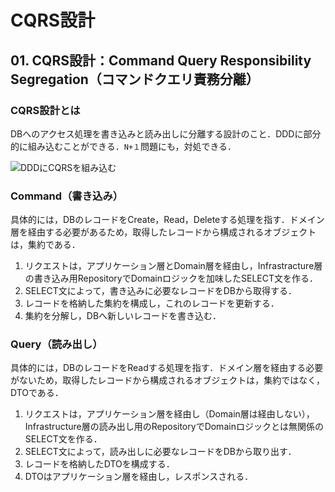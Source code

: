 # CQRS設計

## 01. CQRS設計：Command Query Responsibility Segregation（コマンドクエリ責務分離）

### CQRS設計とは

DBへのアクセス処理を書き込みと読み出しに分離する設計のこと．DDDに部分的に組み込むことができる．```N+１```問題にも，対処できる．

![DDDにCQRSを組み込む](https://raw.githubusercontent.com/Hiroki-IT/tech-notebook/master/source/images/DDDにCQRSを組み込む.png)



### Command（書き込み）

具体的には，DBのレコードをCreate，Read，Deleteする処理を指す．ドメイン層を経由する必要があるため，取得したレコードから構成されるオブジェクトは，集約である．

1. リクエストは，アプリケーション層とDomain層を経由し，Infrastracture層の書き込み用RepositoryでDomainロジックを加味したSELECT文を作る．
2. SELECT文によって，書き込みに必要なレコードをDBから取得する．
3. レコードを格納した集約を構成し，これのレコードを更新する．
4. 集約を分解し，DBへ新しいレコードを書き込む．



### Query（読み出し）

具体的には，DBのレコードをReadする処理を指す．ドメイン層を経由する必要がないため，取得したレコードから構成されるオブジェクトは，集約ではなく，DTOである．

1. リクエストは，アプリケーション層を経由し（Domain層は経由しない），Infrastructure層の読み出し用のRepositoryでDomainロジックとは無関係のSELECT文を作る．
2. SELECT文によって，読み出しに必要なレコードをDBから取り出す．
3. レコードを格納したDTOを構成する．
4. DTOはアプリケーション層を経由し，レスポンスされる．